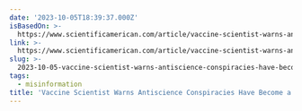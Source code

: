 ```yaml
---
date: '2023-10-05T18:39:37.000Z'
isBasedOn: >-
  https://www.scientificamerican.com/article/vaccine-scientist-warns-antiscience-conspiracies-have-become-a-deadly-organized-movement/?amp=true
link: >-
  https://www.scientificamerican.com/article/vaccine-scientist-warns-antiscience-conspiracies-have-become-a-deadly-organized-movement/?amp=true
slug: >-
  2023-10-05-vaccine-scientist-warns-antiscience-conspiracies-have-become-a-deadly-orga
tags:
  - misinformation
title: 'Vaccine Scientist Warns Antiscience Conspiracies Have Become a Deadly, Orga'
---
```


